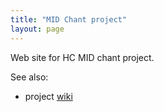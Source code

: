 ```yaml
---
title: "MID Chant project"
layout: page
---
```


Web site for HC MID chant project.

See also:

-  project [wiki](https://github.com/hcmid/chant/wiki)
